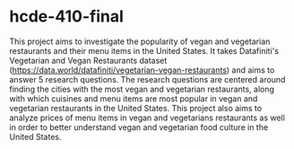 # hcde-410-final

This project aims to investigate the popularity of vegan and vegetarian restaurants and their menu items in the United States. It takes Datafiniti's Vegetarian and Vegan Restaurants dataset (https://data.world/datafiniti/vegetarian-vegan-restaurants) and aims to answer 5 research questions. The research questions are centered around finding the cities with the most vegan and vegetarian restaurants, along with which cuisines and menu items are most popular in vegan and vegetarian restaurants in the United States. This project also aims to analyze prices of menu items in vegan and vegetarians restaurants as well in order to better understand vegan and vegetarian food culture in the United States.
